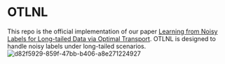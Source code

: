 # OTLNL
This repo is the official implementation of our paper [Learning from Noisy Labels for Long-tailed Data via Optimal Transport](https://arxiv.org/abs/2408.03977). OTLNL is designed to handle noisy labels under long-tailed scenarios.
![d82f5929-859f-47bb-b406-a8e271224927](https://github.com/user-attachments/assets/7d8e7103-5735-4e91-975c-a118ddb2d8dc)

